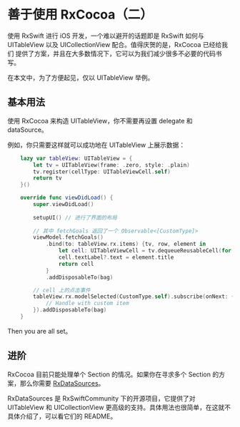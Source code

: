 # 善于使用 RxCocoa（二）
使用 RxSwift 进行 iOS 开发，一个难以避开的话题即是 RxSwift 如何与 UITableView 以及 UICollectionView 配合。值得庆贺的是，RxCocoa 已经给我们
提供了方案，并且在大多数情况下，它可以为我们减少很多不必要的代码书写。

在本文中，为了方便起见，仅以 UITableView 举例。

## 基本用法
使用 RxCocoa 来构造 UITableView，你不需要再设置 delegate 和 dataSource。

例如，你只需要这样就可以成功地在 UITableView 上展示数据：

```swift
    lazy var tableView: UITableView = {
        let tv = UITableView(frame: .zero, style: .plain)
        tv.register(cellType: UITableViewCell.self)
        return tv
    }()

    override func viewDidLoad() {
        super.viewDidLoad()
        
        setupUI() // 进行了界面的布局
        
        // 其中 fetchGoals 返回了一个 Observable<[CustomType]>
        viewModel.fetchGoals()
            .bind(to: tableView.rx.items) {tv, row, element in
                let cell: UITableViewCell = tv.dequeueReusableCell(for: IndexPath(row: row, section: 0))
                cell.textLabel?.text = element.title
                return cell
            }
            .addDisposableTo(bag)

        // cell 上的点击事件
        tableView.rx.modelSelected(CustomType.self).subscribe(onNext: { (customItem) in
            // Handle with custom item
        }).addDisposableTo(bag)
    }
```

Then you are all set。

## 进阶

RxCocoa 目前只能处理单个 Section 的情况。如果你在寻求多个 Section 的方案，那么你需要 [RxDataSources](https://github.com/RxSwiftCommunity/RxDataSources)。

RxDataSources 是 RxSwiftCommunity 下的开源项目，它提供了对 UITableView 和 UICollectionView 更高级的支持。具体用法也很简单，在这就不具体介绍了，可以看它们的 README。